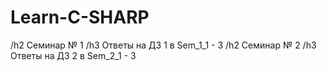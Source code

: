# Learn-C-SHARP
/h2 Семинар № 1
/h3 Ответы на ДЗ 1 в Sem_1_1 - 3
/h2 Семинар № 2
/h3 Ответы на ДЗ 2 в Sem_2_1 - 3
